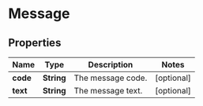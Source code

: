 

# Message


## Properties

| Name | Type | Description | Notes |
|------------ | ------------- | ------------- | -------------|
|**code** | **String** | The message code. |  [optional] |
|**text** | **String** | The message text. |  [optional] |



